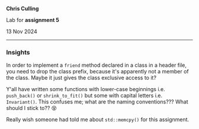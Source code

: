 **Chris Culling**

Lab for **assignment 5**

13 Nov 2024

---

### Insights

In order to implement a `friend` method declared in a class in a header file, you need to drop the class prefix, because it's apparently not a member of the class. Maybe it just gives the class exclusive access to it?

Y'all have written some functions with lower-case beginnings i.e. `push_back()` or `shrink_to_fit()` but some with capital letters i.e. `Invariant()`. This confuses me; what are the naming conventions??? What should I stick to?? 😵

Really wish someone had told me about `std::memcpy()` for this assignment.